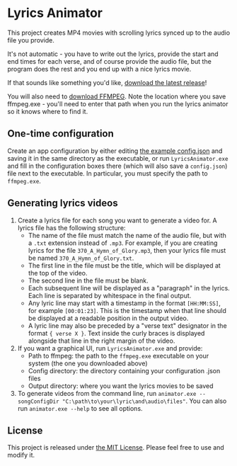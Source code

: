 # Lyrics Animator

This project creates MP4 movies with scrolling lyrics synced up to the audio file you provide.

It's not automatic - you have to write out the lyrics, provide the start and end times for each verse, and of course provide the audio file, but the program does the rest and you end up with a nice lyrics movie.

If that sounds like something you'd like, [download the latest release](https://github.com/mwinckler/LyricsAnimator/releases)!

You will also need to [download FFMPEG](https://ffmpeg.org/download.html). Note the location where you save ffmpeg.exe - you'll need to enter that path when you run the lyrics animator so it knows where to find it.

## One-time configuration

Create an app configuration by either editing [the example config.json](./examples/config.json) and saving it in the same directory as the executable, or run `LyricsAnimator.exe` and fill in the configuration boxes there (which will also save a `config.json`) file next to the executable. In particular, you must specify the path to `ffmpeg.exe`.

## Generating lyrics videos

1. Create a lyrics file for each song you want to generate a video for. A lyrics file has the following structure:
    * The name of the file must match the name of the audio file, but with a `.txt` extension instead of `.mp3`. For example, if you are creating lyrics for the file `370_A_Hymn_of_Glory.mp3`, then your lyrics file must be named `370_A_Hymn_of_Glory.txt`.
    * The first line in the file must be the title, which will be displayed at the top of the video.
    * The second line in the file must be blank.
    * Each subsequent line will be displayed as a "paragraph" in the lyrics. Each line is separated by whitespace in the final output.
    * Any lyric line may start with a timestamp in the format `[HH:MM:SS]`, for example `[00:01:23]`. This is the timestamp when that line should be displayed at a readable position in the output video.
    * A lyric line may also be preceded by a "verse text" designator in the format `{ verse X }`. Text inside the curly braces is displayed alongside that line in the right margin of the video.
2. If you want a graphical UI, run `LyricsAnimator.exe` and provide:
    * Path to ffmpeg: the path to the `ffmpeg.exe` executable on your system (the one you downloaded above)
    * Config directory: the directory containing your configuration .json files
    * Output directory: where you want the lyrics movies to be saved
3. To generate videos from the command line, run `animator.exe --songConfigDir "C:\path\to\your\lyric\and\audio\files"`. You can also run `animator.exe --help` to see all options.

## License

This project is released under [the MIT License](./LICENSE). Please feel free to use and modify it.
